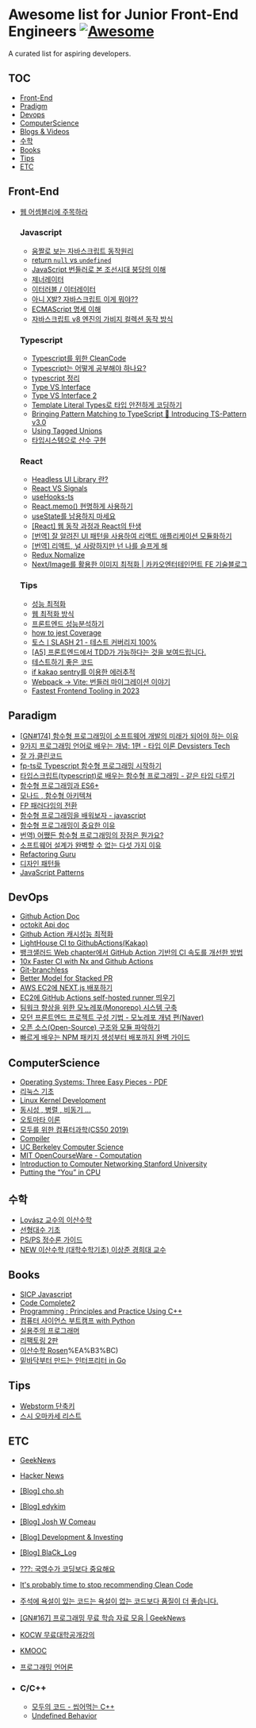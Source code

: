 # Awesome list for Junior Front-End Engineers [![Awesome](https://cdn.rawgit.com/sindresorhus/awesome/d7305f38d29fed78fa85652e3a63e154dd8e8829/media/badge.svg)](https://github.com/sindresorhus/awesome)

A curated list for aspiring developers.

## TOC

- [Front-End](#front-end)
- [Pradigm](#paradigm)
- [Devops](#devops)
- [ComputerScience](#computerscience)
- [Blogs & Videos](#blogs--videos)
- [수학](#수학)
- [Books](#books)
- [Tips](#tips)
- [ETC](#etc)

## Front-End

- [웹 어셈블리에 주목하라](https://medium.com/@yujso66/%EB%B2%88%EC%97%AD-%EC%9B%B9%EC%96%B4%EC%85%88%EB%B8%94%EB%A6%AC%EC%97%90-%EC%A3%BC%EB%AA%A9%ED%95%98%EB%9D%BC-280ff4e9ce01)

  ### Javascript

  - [움짤로 보는 자바스크립트 동작원리](https://kkangdda.tistory.com/78?category=830981)
  - [return `null` vs `undefined`](https://github.com/yeonjuan/dev-blog/blob/master/JavaScript/return-null-vs-undefined.md#%EC%98%A4%ED%94%88%EC%86%8C%EC%8A%A4-null-vs-undefined)
  - [JavaScript 번들러로 본 조선시대 붕당의 이해](https://wormwlrm.github.io/2020/08/12/History-of-JavaScript-Modules-and-Bundlers.html)
  - [제너레이터](https://ko.javascript.info/generators)
  - [이터러블 / 이터레이터](https://inpa.tistory.com/entry/JS-%F0%9F%93%9A-%EC%9D%B4%ED%84%B0%EB%9F%AC%EB%B8%94-%EC%9D%B4%ED%84%B0%EB%A0%88%EC%9D%B4%ED%84%B0-%F0%9F%92%AF%EC%99%84%EB%B2%BD-%EC%9D%B4%ED%95%B4)
  - [아니 X발? 자바스크립트 이게 뭐야??](https://github.com/denysdovhan/wtfjs/blob/master/README-kr.md)
  - [ECMAScript 명세 이해](https://ui.toast.com/posts/ko_20221116_1)
  - [자바스크립트 v8 엔진의 가비지 컬렉션 동작 방식](https://fe-developers.kakaoent.com/2022/220519-garbage-collection/)

  ### Typescript

  - [Typescript를 위한 CleanCode](https://738.github.io/clean-code-typescript/)
  - [Typescript는 어떻게 공부해야 하나요?](https://yozm.wishket.com/magazine/detail/1376/)
  - [typescript 정리](https://inpa.tistory.com/category/Language/TypeScript)
  - [Type VS Interface](https://medium.com/humanscape-tech/type-vs-interface-%EC%96%B8%EC%A0%9C-%EC%96%B4%EB%96%BB%EA%B2%8C-f36499b0de50)
  - [Type VS Interface 2](https://tecoble.techcourse.co.kr/post/2022-11-07-typeAlias-interface/)
  - [Template Literal Types로 타입 안전하게 코딩하기](https://toss.tech/article/template-literal-types)
  - [Bringing Pattern Matching to TypeScript 🎨 Introducing TS-Pattern v3.0](https://dev.to/gvergnaud/bringing-pattern-matching-to-typescript-introducing-ts-pattern-v3-0-o1k)
  - [Using Tagged Unions](https://greg-pabian.medium.com/using-tagged-unions-84705459107a)
  - [타입시스템으로 산수 구현](https://itchallenger.tistory.com/482)

  ### React

  - [Headless UI Library 란?](https://jbee.io/react/headless-concept/)
  - [React VS Signals](https://junghan92.medium.com/%EB%A6%AC%EC%95%A1%ED%8A%B8-vs-signals-10%EB%85%84%EC%9D%B4-%EC%A7%80%EB%82%9C-%EC%A7%80%EA%B8%88-89e5c648c2e8)
  - [useHooks-ts](https://usehooks-ts.com/react-hook/use-boolean)
  - [React.memo() 현명하게 사용하기](https://ui.toast.com/weekly-pick/ko_20190731)
  - [useState를 남용하지 마세요](https://www.philly.im/blog/dont-over-use-state)
  - [[React] 웹 동작 과정과 React의 탄생](https://velog.io/@juno7803/React%EA%B0%80-%ED%83%9C%EC%96%B4%EB%82%9C-%EB%B0%B0%EA%B2%BD)
  - [[번역] 잘 알려진 UI 패턴을 사용하여 리액트 애플리케이션 모듈화하기](https://velog.io/@eunbinn/modularizing-react-apps)
  - [[번역] 리액트, 널 사랑하지만 넌 나를 슬프게 해](https://velog.io/@eunbinn/react-i-love-you-but-youre-bringing-me-down?fbclid=IwAR1-5XmYt_xrdHk4nDNL8hmJpeKn5Kc5xytW607WuwPxg-8NeIojeAY0KQA)
  - [Redux Nomalize](https://jbee.io/react/react-redux-normalize/)
  - [Next/Image를 활용한 이미지 최적화 | 카카오엔터테인먼트 FE 기술블로그](https://fe-developers.kakaoent.com/2022/220714-next-image/)

  ### Tips

  - [성능 최적화](https://ui.toast.com/fe-guide/ko_PERFORMANCE)
  - [웹 최적화 방식](https://black7375.tistory.com/82)
  - [프론트엔드 성능분석하기](https://codingmoondoll.tistory.com/entry/%ED%94%84%EB%A1%A0%ED%8A%B8%EC%97%94%EB%93%9C-%EC%84%B1%EB%8A%A5-%EC%B5%9C%EC%A0%81%ED%99%94-Quick-Start-1)
  - [how to jest Coverage](https://www.daleseo.com/jest-coverage/)
  - [토스ㅣSLASH 21 - 테스트 커버리지 100%](https://www.youtube.com/watch?v=jdlBu2vFv58)
  - [[A5] 프론트엔드에서 TDD가 가능하다는 것을 보여드립니다.](https://www.youtube.com/watch?v=L1dtkLeIz-M&t=1729s)
  - [테스트하기 좋은 코드](https://jojoldu.tistory.com/680)
  - [if kakao sentry를 이용한 에러추적](https://if.kakao.com/2022/session/84)
  - [Webpack → Vite: 번들러 마이그레이션 이야기](https://engineering.ab180.co/stories/webpack-to-vite)
  - [Fastest Frontend Tooling in 2023](https://cpojer.net/posts/fastest-frontend-tooling-in-2022)

## Paradigm

- [[GN#174] 함수형 프로그래밍이 소프트웨어 개발의 미래가 되어야 하는 이유](https://news.hada.io/weekly/202245)
- [9가지 프로그래밍 언어로 배우는 개념: 1편 - 타입 이론 Devsisters Tech](https://tech.devsisters.com/posts/programming-languages-1-type-theory)
- [잘 가,클린코드](https://overreacted.io/ko/goodbye-clean-code/)
- [fp-ts로 Typescript 함수형 프로그래밍 시작하기](https://alstn2468.github.io/TypeScript/2021-04-21-fp-ts-0/)
- [타입스크립트(typescript)로 배우는 함수형 프로그래밍 - 같은 타입 다루기](https://itchallenger.tistory.com/388)
- [함수형 프로그래밍과 ES6+](https://www.youtube.com/watch?v=4sO0aWTd3yc&t=43s)
- [모나드 , 함수형 아키텍쳐](https://teamdable.github.io/techblog/Moand-and-Functional-Architecture)
- [FP 패러다임의 전환](https://kpug.github.io/fp-gitbook/Chapter1.html)
- [함수형 프로그래밍을 배워보자 - javascript](https://velog.io/@teo/functional-programming-study)
- [함수형 프로그래밍이 중요한 이유](https://parksb.github.io/papers-i-love/why-functional-programming-matters.html)
- [번역) 어쨌든 함수형 프로그래밍의 장점은 뭔가요?](https://junghan92.medium.com/%EB%B2%88%EC%97%AD-%EC%96%B4%EC%A8%8C%EB%93%A0-%ED%95%A8%E[…]%EC%A0%90%EC%9D%80-%EB%AD%94%EA%B0%80%EC%9A%94-a57f37872e4)
- [소프트웨어 설계가 완벽할 수 없는 다섯 가지 이유](https://swarchi.tistory.com/12)
- [Refactoring Guru](https://refactoring.guru/refactoring/what-is-refactoring)
- [디자인 패턴들](https://refactoring.guru/ko/design-patterns)
- [JavaScript Patterns](https://javascriptpatterns.vercel.app/patterns/design-patterns/introduction)

## DevOps

- [Github Action Doc](https://docs.github.com/en/actions/using-workflows/workflow-syntax-for-github-actions)
- [octokit Api doc](https://octokit.github.io/rest.js/v19#usage)
- [Github Action 캐시성능 최적화](https://www.daleseo.com/github-actions-cache/)
- [LightHouse CI to GithubActions(Kakao)](https://fe-developers.kakaoent.com/2022/220602-lighthouse-with-github-actions/)
- [뱅크샐러드 Web chapter에서 GitHub Action 기반의 CI 속도를 개선한 방법](https://blog.banksalad.com/tech/github-action-npm-cache/)
- [10x Faster CI with Nx and Github Actions](https://medium.com/emoteev-blog/10x-faster-ci-with-nx-and-github-actions-9a51fc4e82a6)
- [Git-branchless](https://github.com/arxanas/git-branchless/wiki/Workflow:-divergent-development)
- [Better Model for Stacked PR](https://timothya.com/blog/git-stack/)
- [AWS EC2에 NEXT.js 배포하기](https://velog.io/@yoondengo/AWS-EC2-%EC%9D%B8%EC%8A%A4%ED%84%B4%EC%8A%A4%EC%97%90-Next.js-%ED%94%84%EB%A1%9C%EC%A0%9D%ED%8A%B8-%EC%98%AC%EB%A0%A4%EB%B3%B4%EA%B8%B0#%EB%82%A8%EC%9D%98-%EC%BB%B4%ED%93%A8%ED%84%B0%EC%97%90-%EC%9D%B4%EA%B2%83-%EC%A0%80%EA%B2%83-%EA%B9%94%EA%B3%A0-%ED%94%84%EB%A1%9C%EC%A0%9D%ED%8A%B8%EB%8F%84-%EC%98%AC%EB%A6%AC%EA%B8%B0)
- [EC2에 GitHub Actions self-hosted runner 띄우기](https://wonny.space/writing/dev/github-actions-self-hosted-runnder-on-ec2)
- [팀워크 향상을 위한 모노레포(Monorepo) 시스템 구축](https://blog.mathpresso.com/%ED%8C%80%EC%9B%8C%ED%81%AC-%ED%96%A5%EC%83%81%EC%9D%84-%EC%9C%84%ED%95%9C-%EB%AA%A8%EB%85%B8%EB%A0%88%ED%8F%AC-monorepo-%EC%8B%9C%EC%8A%A4%ED%85%9C-%EA%B5%AC%EC%B6%95-3ae1b0112f1b)
- [모던 프론트엔드 프로젝트 구성 기법 - 모노레포 개념 편(Naver)](https://d2.naver.com/helloworld/0923884)
- [오픈 소스(Open-Source) 구조와 모듈 파악하기](https://kdydesign.github.io/2020/10/19/open-source-flow/)
- [빠르게 배우는 NPM 패키지 생성부터 배포까지 완벽 가이드](https://kdydesign.github.io/2020/08/28/npm-tutorial/#npm-node-package-manager)

## ComputerScience

- [Operating Systems: Three Easy Pieces - PDF](https://pages.cs.wisc.edu/~remzi/OSTEP/)
- [리눅스 기초](https://www.youtube.com/watch?v=tPWBF13JIVk&t=1s)
- [Linux Kernel Development](https://github.com/minnsane/TeachYourselfCS-KR)
- [동시성 , 병렬 , 비동기 ...](https://black7375.tistory.com/90)
- [오토마타 이론](https://m.blog.naver.com/bestowing?categoryNo=32)
- [모두를 위한 컴퓨터과학(CS50 2019)](https://m.boostcourse.org/cs112/intro)
- [Compiler](https://www.youtube.com/watch?v=MAG4ten4nAM&list=PLalDxVXf3NHertbSsvTLOLZz0T3FyCQnI)
- [UC Berkeley Computer Science](https://archive.org/details/ucberkeley-webcast-PL3E89002AA9B9879E?sort=-publicdate)
- [MIT OpenCourseWare - Computation](https://www.youtube.com/watch?v=nykOeWgQcHM&list=PLUl4u3cNGP63WbdFxL8giv4yhgdMGaZNA)
- [Introduction to Computer Networking Stanford University](https://www.youtube.com/playlist?list=PLvFG2xYBrYAQCyz4Wx3NPoYJOFjvU7g2Z)
- [Putting the “You” in CPU](https://cpu.land/)

## 수학

- [Lovász 교수의 이산수학](https://cims.nyu.edu/~regev/teaching/discrete_math_fall_2005/dmbook.pdf)
- [선형대수 기초](https://www.youtube.com/playlist?list=PLZHQObOWTQDPD3MizzM2xVFitgF8hE_ab)
- [PS/PS 정수론 가이드](https://rkm0959.tistory.com/category/PS/PS%20%EC%A0%95%EC%88%98%EB%A1%A0%20%EA%B0%80%EC%9D%B4%EB%93%9C?page=2)
- [NEW 이산수학 (대학수학기초) 이상준 경희대 교수](https://www.youtube.com/watch?v=pNPowcLmVus&list=PLaqQvlCBe8vLrmtPgU7DV6r7Ofk43dB0m)

## Books

- [SICP Javascript](http://www.yes24.com/Product/Goods/116469364)
- [Code Complete2](http://www.yes24.com/Product/Goods/44130507)
- [Programming : Principles and Practice Using C++](http://www.yes24.com/Product/Goods/23207535)
- [컴퓨터 사이언스 부트캠프 with Python](https://www.coupang.com/vp/products/73196366?itemId=244021205&vendorItemId=3600466849&src=1042503&spec=10304982&addtag=400&ctag=73196366&lptag=10304982I244021205&itime=20230118230830&pageType=PRODUCT&pageValue=73196366&wPcid=16566832247521699889143&wRef=&wTime=20230118230830&redirect=landing&gclid=CjwKCAiAzp6eBhByEiwA_gGq5H4hkcLd87KtVgzeBkDtiHzp78bk6hIyJ0Q0cRMJZzwn2SP0ohlCuhoCMQUQAvD_BwE&campaignid=18626086777&adgroupid=&isAddedCart=)
- [실용주의 프로그래머](http://www.yes24.com/Product/Goods/12501565)
- [리팩토링 2판](https://www.coupang.com/vp/products/1388403622?itemId=2423947118&vendorItemId=70418019480&src=1042503&spec=10304982&addtag=400&ctag=1388403622&lptag=10304982I2423947118&itime=20230118230739&pageType=PRODUCT&pageValue=1388403622&wPcid=16566832247521699889143&wRef=&wTime=20230118230739&redirect=landing&gclid=CjwKCAiAzp6eBhByEiwA_gGq5G01rsJ0UiufsD81g956knLSybne2ArPHIiSzKkyE5w8B2j--sipeBoC-lIQAvD_BwE&campaignid=18626086777&adgroupid=&isAddedCart=)
- [이산수학 Rosen](https://www.amazon.com/Discrete-Mathematics-Applications-ConnectPlus-Access/dp/0077916085/ref=sr_1_3?ie=UTF8&qid=1373709102&sr=8-3&keywords=discrete+mathematics)%EA%B3%BC)
- [밑바닥부터 만드는 인터프리터 in Go](https://www.yes24.com/Product/Goods/103157156)

## Tips

- [Webstorm 단축키](<https://webisfree.com/2019-12-24/%EC%9B%B9%EC%8A%A4%ED%86%B0(webstorm)-ide-%EB%8B%A8%EC%B6%95%ED%82%A4-%EC%A0%95%EB%B3%B4-%EC%95%8C%EC%95%84%EB%B3%B4%EA%B8%B0>)
- [스시 오마카세 리스트](https://github.com/738/awesome-sushi)

## ETC

- [GeekNews](https://news.hada.io/)
- [Hacker News](https://news.ycombinator.com/)
- [[Blog] cho.sh](https://cho.sh/ko/)
- [[Blog] edykim](https://edykim.com/ko/archives/)
- [[Blog] Josh W Comeau](https://www.joshwcomeau.com/)
- [[Blog] Development & Investing](https://itchallenger.tistory.com/)
- [[Blog] BlaCk_Log](https://black7375.tistory.com/)
- [???: 국영수가 코딩보다 중요해요](https://blog.kurcreative.com/kur2008300326)
- [It's probably time to stop recommending Clean Code](https://qntm.org/clean)
- [주석에 욕설이 있는 코드는 욕설이 없는 코드보다 품질이 더 좋습니다.](https://news.hada.io/topic?id=9662)
- [[GN#167] 프로그래밍 무료 학습 자료 모음 | GeekNews](https://news.hada.io/weekly/202238)

- [KOCW 무료대학공개강의](http://www.kocw.net/home/index.do)
- [KMOOC](http://www.kmooc.kr/)
- [프로그래밍 언어론](http://www.kocw.net/home/search/kemView.do?kemId=1331791&ar=relateCourse)

- ### C/C++
  - [모두의 코드 - 씹어먹는 C++](https://modoocode.com/135)
  - [Undefined Behavior](https://dev.alliknow.info/posts/2023/5/undefined-behavior)
